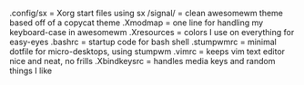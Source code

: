 .config/sx = Xorg start files using sx
/signal/ = clean awesomewm theme based off of a copycat theme
.Xmodmap = one line for handling my keyboard-case in awesomewm
.Xresources = colors I use on everything for easy-eyes
.bashrc = startup code for bash shell
.stumpwmrc = minimal dotfile for micro-desktops, using stumpwm
.vimrc = keeps vim text editor nice and neat, no frills
.Xbindkeysrc = handles media keys and random things I like
